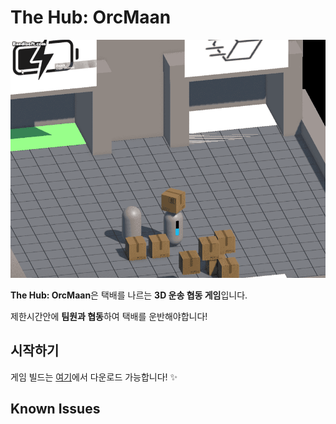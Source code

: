 # The Hub: OrcMaan

![GIF](preview1.gif) 

**The Hub: OrcMaan**은 택배를 나르는 **3D 운송 협동 게임**입니다. 

제한시간안에 **팀원과 협동**하여 택배를 운반해야합니다!

## 시작하기

게임 빌드는 [여기](https://github.com/doordorable1/HubOrcMaan/releases/tag/1.0.0)에서 다운로드 가능합니다! ✨



## Known Issues
